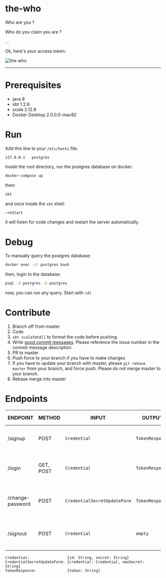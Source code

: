the-who
=======

Who are you ?

Who do you claim you are ?

...

Ok, here's your access token:

![the who](https://pbs.twimg.com/profile_images/836889785528631297/g4iwfxBE.jpg)

----

Prerequisites
=============

- java 8
- sbt 1.2.8
- scala 2.12.8
- Docker Desktop 2.0.0.0-mac82


Run
===

Add this line to your `/etc/hosts` file:

```
127.0.0.1   postgres
```

Inside the root directory, run the postgres database on docker:

```bash
docker-compose up
```

then:

```bash
sbt
```

and once inside the `sbt` shell:

```bash
~reStart
```

it will listen for code changes and restart the server automatically.


Debug
=====

To manually query the postgres database:

```bash
docker exec -it postgres bash
```

then, login to the database:

```bash
psql -d postgres -U postgres
```

now, you can run any query. Start with `\dt` 


Contribute
==========

1) Branch off from master
2) Code
3) `sbt scalafmtAll` to format the code before pushing.
4) Write [good commit messages](https://github.com/erlang/otp/wiki/writing-good-commit-messages).
    Please reference the issue number in the commit message description
5) PR to master
6) Push force to your branch if you have to make changes
7) If you have to update your branch with master, please `git rebase master` from your branch, and force push.
    Please do not merge master to your branch.
8) Rebase merge into master

Endpoints
=========

| ENDPOINT         | METHOD     | INPUT                        | OUTPUT          | STATUS CODES            |
|------------------|------------|------------------------------| ----------------|-------------------------|
| /signup          | POST       | `Credential`                 | `TokenResponse` | 201, 209, 422, 500      |
| /login           | GET, POST  | `Credential`                 | `TokenResponse` | 200, 403, 404, 422, 500 |
| /change-password | POST       | `CredentialSecretUpdateForm` | `TokenResponse` | 200, 403, 404, 422, 500 |
| /signout         | POST       | `Credential`                 | `empty`         | 200, 403, 404, 422, 500 |

```
Credential:                 {id: String, secret: String}
CredentialSecretUpdateForm: {credential: Credential, newSecret: String}
TokenResponse:              {token: String}
```
